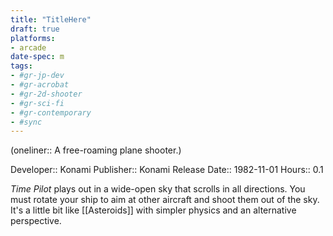 ```yaml
---
title: "TitleHere"
draft: true
platforms:
- arcade
date-spec: m
tags:
- #gr-jp-dev 
- #gr-acrobat 
- #gr-2d-shooter 
- #gr-sci-fi 
- #gr-contemporary 
- #sync
---
```


(oneliner:: A free-roaming plane shooter.)

Developer:: Konami
Publisher:: Konami
Release Date:: 1982-11-01
Hours:: 0.1

*Time Pilot* plays out in a wide-open sky that scrolls in all directions. You must rotate your ship to aim at other aircraft and shoot them out of the sky. It's a little bit like [[Asteroids]] with simpler physics and an alternative perspective.